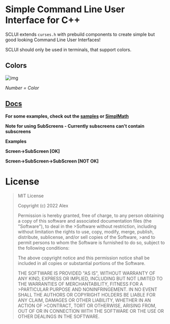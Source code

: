 # Simple Command Line User Interface for C++

SCLUI extends ```curses.h``` with prebuild components to create simple but good looking Command Line User Interfaces!

SCLUI should only be used in terminals, that support colors.

## Colors
![img](https://i.imgur.com/Cl83t84.png)

*Number = Color*


## [Docs](https://sclui.readthedocs.io/en/latest/#)

**For some examples, check out the [samples](https://github.com/0x3alex/sclui/tree/main/sample) or [SimplMath](https://github.com/0x3alex/SimplMath)**

**Note for using SubScreens - Currently subscreens can't contain subscreens**

**Examples**

**Screen->SubScreen [OK]**

**Screen->SubScreen->SubScreen [NOT OK]**

# License


>MIT License
>
> Copyright (c) 2022 Alex
>
> Permission is hereby granted, free of charge, to any person obtaining a copy of this software and associated documentation files (the "Software"), to deal in the  >Software without restriction, including without limitation the rights to use, copy, modify, merge, publish, distribute, sublicense, and/or sell copies of the Software,  >and to permit persons to whom the Software is furnished to do so, subject to the following conditions:
>
>The above copyright notice and this permission notice shall be included in all copies or substantial portions of the Software.
>
>THE SOFTWARE IS PROVIDED "AS IS", WITHOUT WARRANTY OF ANY KIND, EXPRESS OR IMPLIED, INCLUDING BUT NOT LIMITED TO THE WARRANTIES OF MERCHANTABILITY, FITNESS FOR A >PARTICULAR PURPOSE AND NONINFRINGEMENT. IN NO EVENT SHALL THE AUTHORS OR COPYRIGHT HOLDERS BE LIABLE FOR ANY CLAIM, DAMAGES OR OTHER LIABILITY, WHETHER IN AN ACTION OF >CONTRACT, TORT OR OTHERWISE, ARISING FROM, OUT OF OR IN CONNECTION WITH THE SOFTWARE OR THE USE OR OTHER DEALINGS IN THE SOFTWARE.







